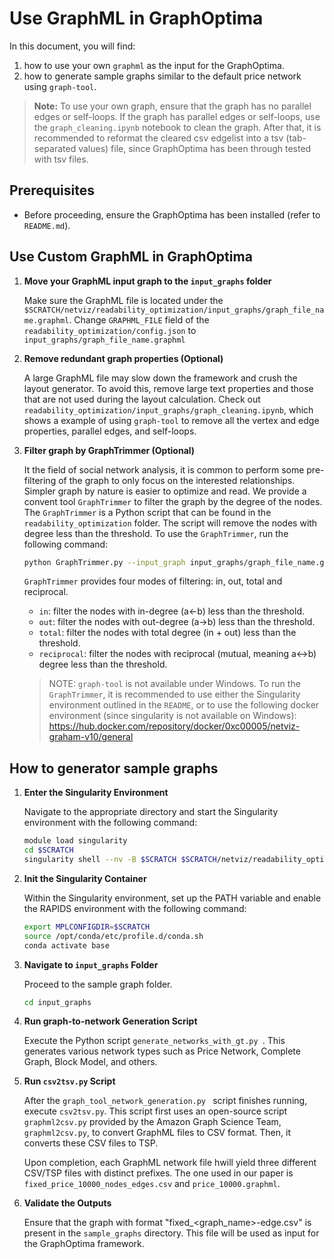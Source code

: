 # Use GraphML in GraphOptima

In this document, you will find: 
1. how to use your own `graphml` as the input for the GraphOptima.
2. how to generate sample graphs similar to the default price network using `graph-tool`.

> **Note:** To use your own graph, ensure that the graph has no parallel edges or self-loops. If the graph has parallel edges or self-loops, use the `graph_cleaning.ipynb` notebook to clean the graph.
> After that, it is recommended to reformat the cleared csv edgelist into a tsv (tab-separated values) file, since GraphOptima has been through tested with tsv files.

## Prerequisites
- Before proceeding, ensure the GraphOptima has been installed (refer to `README.md`).

## Use Custom GraphML in GraphOptima

1. **Move your GraphML input graph to the `input_graphs` folder**

   Make sure the GraphML file is located under the `$SCRATCH/netviz/readability_optimization/input_graphs/graph_file_name.graphml`. Change `GRAPHML_FILE` field of the `readability_optimization/config.json` to `input_graphs/graph_file_name.graphml`


2. **Remove redundant graph properties (Optional)**
   
   A large GraphML file may slow down the framework and crush the layout generator. To avoid this, remove large text properties and those that are not used during the layout calculation. Check out `readability_optimization/input_graphs/graph_cleaning.ipynb`, which shows a example of using `graph-tool` to remove all the vertex and edge properties, parallel edges, and self-loops.


3. **Filter graph by GraphTrimmer (Optional)**

   It the field of social network analysis, it is common to perform some pre-filtering of the graph to only focus on the interested relationships. Simpler graph by nature is easier to optimize and read. We provide a convent tool `GraphTrimmer` to filter the graph by the degree of the nodes. The `GraphTrimmer` is a Python script that can be found in the `readability_optimization` folder. The script will remove the nodes with degree less than the threshold. To use the `GraphTrimmer`, run the following command:

   ```bash
   python GraphTrimmer.py --input_graph input_graphs/graph_file_name.graphml --output_graph input_graphs/graph_file_name_trimmed.graphml --threshold 10 --filter_type reciprocal
   ```
   
   `GraphTrimmer` provides four modes of filtering: in, out, total and reciprocal. 
    - `in`: filter the nodes with in-degree (a<-b) less than the threshold.
    - `out`: filter the nodes with out-degree (a->b) less than the threshold.
    - `total`: filter the nodes with total degree (in + out) less than the threshold.
    - `reciprocal`: filter the nodes with reciprocal (mutual, meaning a<->b) degree less than the threshold.
    
    > NOTE: `graph-tool` is not available under Windows. To run the `GraphTrimmer`, it is recommended to use either the Singularity environment outlined in the `README`, or to use the following docker environment (since singularity is not available on Windows): https://hub.docker.com/repository/docker/0xc00005/netviz-graham-v10/general 

## How to generator sample graphs

1. **Enter the Singularity Environment**

    Navigate to the appropriate directory and start the Singularity environment with the following command:

    ```bash
    module load singularity
    cd $SCRATCH 
    singularity shell --nv -B $SCRATCH $SCRATCH/netviz/readability_optimization/singularity/netviz-graham-v10.sif
    ```

2. **Init the Singularity Container**

    Within the Singularity environment, set up the PATH variable and enable the RAPIDS environment with the following command:

    ```bash
    export MPLCONFIGDIR=$SCRATCH
    source /opt/conda/etc/profile.d/conda.sh
    conda activate base
    ```

3. **Navigate to `input_graphs` Folder**

    Proceed to the sample graph folder. 

    ```bash
    cd input_graphs
    ```

4. **Run graph-to-network Generation Script**

    Execute the Python script `generate_networks_with_gt.py `. This generates various network types such as Price Network, Complete Graph, Block Model, and others.


5. **Run `csv2tsv.py` Script**

    After the `graph_tool_network_generation.py ` script finishes running, execute `csv2tsv.py`. This script first uses an open-source script `graphml2csv.py` provided by the Amazon Graph Science Team, `graphml2csv.py`, to convert GraphML files to CSV format. Then, it converts these CSV files to TSP.

    Upon completion, each GraphML network file hwill yield three different CSV/TSP files with distinct prefixes. The one used in our paper is `fixed_price_10000_nodes_edges.csv` and `price_10000.graphml`.
   

6. **Validate the Outputs**

     Ensure that the graph with format "fixed_<graph_name>-edge.csv" is present in the `sample_graphs` directory. This file will be used as input for the GraphOptima framework.